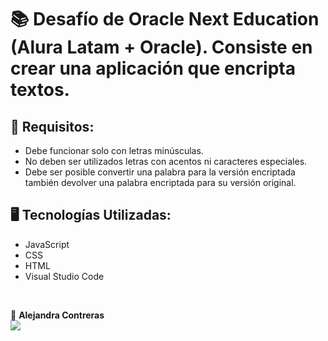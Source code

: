 # :books: Desafío de Oracle Next Education (Alura Latam + Oracle). Consiste en crear una aplicación que encripta textos. 

## 🔎 Requisitos:

- Debe funcionar solo con letras minúsculas. 
- No deben ser utilizados letras con acentos ni caracteres especiales. 
- Debe ser posible convertir una palabra para la versión encriptada también devolver una palabra encriptada para su versión original. 

## 🖥️ Tecnologías Utilizadas:

- JavaScript
- CSS
- HTML
- Visual Studio Code
</br>

💙 <strong>Alejandra Contreras</strong></br>
<a href="https://www.linkedin.com/in/alejandraconb/" target="_blank">
<img src="https://img.shields.io/badge/-LinkedIn-%230077B5?style=for-the-badge&logo=linkedin&logoColor=white" target="_blank"></a>
